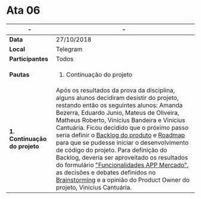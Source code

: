 # Ata 06

|-|-
|--|--
| **Data** | 27/10/2018 |
| **Local** | Telegram |
| **Participantes** | Todos |
| **Pautas** | <ol><li>Continuação do projeto</li></ol> |
| **1. Continuação do projeto** | Após os resultados da prova da disciplina, alguns alunos decidiram desistir do projeto, restando então os seguintes alunos: Amanda Bezerra, Eduardo Junio, Mateus de Oliveira, Matheus Roberto, Vinícius Bandeira e Vinícius Cantuária. Ficou decidido que o próximo passo seria definir o [Backlog do produto](../Requisitos/Modelagem/Ágil/Backlog-do-Produto.md) e [Roadmap](../Requisitos/Modelagem/Ágil/Roadmap.md) para que se pudesse iniciar o desenvolvimento de código do projeto. Para definição do Backlog, deveria ser aproveitado os resultados do formulário ["Funcionalidades APP Mercado"](https://docs.google.com/forms/d/e/1FAIpQLScrh2X2k-2iM9WyT85jTUq3Wp6mk-j3amnA-5VCLsyRrIOKEA/viewform), as decisões e debates definidos no [Brainstorming](../Requisitos/Elicitação/Brainstorming.md) e a opinião do Product Owner do projeto, Vinícius Cantuária.|
